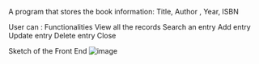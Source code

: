 A program that stores the book information:
Title, Author , Year, ISBN 




User can : Functionalities
View all the records
Search an entry
Add entry
Update entry 
Delete entry 
Close 

Sketch of the Front End 
![image](https://user-images.githubusercontent.com/10756648/133419633-b7c5c87a-533c-4220-bca4-87f9966b6d49.png)
